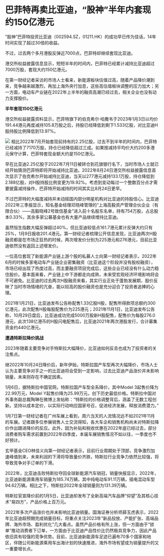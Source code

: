 # 巴菲特再卖比亚迪，“股神”半年内套现约150亿港元

“股神”巴菲特投资比亚迪（002594.SZ，01211.HK）的成功早已传为佳话，14年时间实现了超过30倍的收益。

不过，过去两个多月港股反弹近7000点，巴菲特却继续套现比亚迪。

港交所权益披露信息显示，短短半年的时间内，巴菲特已经累计减持比亚迪超过7000万股，套现大约150亿港元。

在第一财经记者采访的市场人士看来，新能源板块估值过高，随着产品降价潮到来，竞争越来越激烈，再加上海外央行加息，这些高估值板块调整的压力加大；另一方面，电动车产业链在2022年上半年的融资高潮已经过去，相关企业也没有动力支撑股价。

**半年套现150亿港元**

港交所权益披露资料显示，巴菲特旗下的伯克希尔·哈撒韦于2023年1月3日以均价191.44港元再度减持105.8万股之后，持股已经降低到剩下1.533亿股，对比亚迪H股持股比例降低到13.97%。

![](https://inews.gtimg.com/newsapp_bt/0/15602343566/1000)
相比2022年7月开始套现前持有的2.25亿股，过去不到半年的时间内，巴菲特已经减持了7170万股，持仓已经降低超过三成。如果按减持平均价大约200多港元保守计算，巴菲特套现金额大约是150亿港元。

早在比亚迪2.25亿股于2022年7月11日被转仓到花旗银行名下，当时市场人士就已经开始猜测巴菲特即将开始减持比亚迪。2022年8月24日港交所权益披露信息首次显示了伯克希尔开始减持比亚迪，当天以277港元减持133.1万股，持仓降低到2.188亿股，对H股持股比例变更为19.92%。考虑到变动每过一个整数百分点才需要披露减持操作，巴菲特开始减持的时间其实比8月24日更早。

不过巴菲特的大幅度减持并未动摇国内部分明星机构对比亚迪的持股信心。比亚迪2022年三季报显示，知名基金经理邓晓峰管理的“上海高毅资产管理合伙企业（有限合伙）——高毅晓峰2号致信基金”进入前十名股东名单，持有754万股，占总股本0.33%，其余多家公募基金也有大量产品继续增持比亚迪。

虽然恒生指数大幅反弹超过40%，但比亚迪较低点161.7港元累计反弹大约只有25%，1月9日报收201.4港元。第一财经记者梳理公开信息发现，比亚迪两次H股融资都是在市场正狂热的时候，两次增发价分别为225港元和276港元，目前比亚迪依然没有返回上述增发价。

一位高位套现了新能源产业链上游个股的私募人士向第一财经记者表示，2022年6月的时候多家电动车产业链企业密集融资（比亚迪这个阶段并没有股权融资），市场已经出现了热度过高，而主要融资项目完成后，这些企业已经没有什么动力稳住股价。基本面来看，产业链上中下游都走向成熟，未来受宏观经济环境影响将会不可避免。比亚迪的过去两次H股融资来看，其实行业正处于蓬勃发展期，股价反映了当时市场情绪的亢奋，能以较高的股价融资也是充分迎合了投资者追捧的心理。

2021年1月21日，比亚迪发布公告称配售1.33亿股H股，配售所得款项总额约300亿港元，此次配售H股每股配售价为225港元；2021年11月1日，比亚迪发布公告称，10月29日盘后，比亚迪成功完成5000万股新H股配售，配售价为每股276.0港元，此次138亿港币的H股闪电配售后，比亚迪2021年两次港股发行，合计募集资金约440亿港元。

**遭遇特斯拉降价挑战**

2023年随着主要竞争对手特斯拉大幅降价，比亚迪如何反击也成为了投资者的关注焦点。

继2022年10月24日降价后，新年伊始，特斯拉国产车型再次大幅降价，市场人士认为主要竞争对手之一的比亚迪将会受到一定影响，过去比亚迪产品涨价并未影响销量，未来则存在不确定因素。

1月6日，据特斯拉中国官网，特斯拉国产车型全系降价，其中Model 3起售价降为22.99万元，Model
Y起售价降为25.99万元，创下历史最低价格。特斯拉中国对外事务副总裁陶琳在微博上发帖称：“特斯拉的价格调整背后，涵盖了无数工程创新。坚持以成本定价，以实际行动响应国家号召，促进经济发展，释放消费潜力。”

1月7日第一财经记者在广州车展上看到，周六当天的人流情况远不如2021年11月的车展。记者跟多位参展销售人士交流得知，各大车企和销售机构尚未对特斯拉降价作出跟进降价的反应。此外，因为补贴和税收优惠在2022年底已经过去，部分消费者购车需求前置到2022年四季度，本届车展销售情况不如以往，一季度也不好预计。

玄甲基金CEO林佳义向第一财经记者表示，目前行业周期处于顶部，竞争激烈加速峰值到来，未来利润的下滑将导致量价齐跌，特斯拉行业竞争力依然比较强，将导致竞争对手订单的下滑。

2022年，比亚迪击败特斯拉夺回全球新能源汽车销冠，销量快报显示，2022年，比亚迪新能源乘用车销量为185.74万辆，其中纯电动车91.11万辆，插电混动车型94.62万辆。相比之下，特斯拉2022年全球销量则为131.39万辆。

特斯拉官宣降价前的1月5日，比亚迪却发布了全新高端汽车品牌“仰望”及其核心技术“易四方”，产品价格上百万元。

2022年多次产品涨价也并未影响比亚迪销量。国海证券分析师薛玉虎表示，2022年比亚迪超预期完成销量目标，将重点关注2023年“新品投放、产能扩张、高端品牌、海外市场、盈利优化”几大看点。虽然产品价格有所上涨，但一方面由于“锁单”推动消费者下订单，一方面由于比亚迪产品性价比仍然极具竞争力，因此产品依旧具有较强的竞争优势。目前，比亚迪新能源车足迹已遍布70多个国家和地区，伴随公司新能源乘用车出海计划的快速推进，海外市场有望成为销量提升的又一重要增长点。

